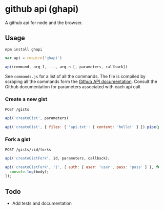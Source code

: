 # github api (ghapi)

A github api for node and the browser.

## Usage

```
npm install ghapi
```

```javascript
var api = require('ghapi')
```

```javascript
api(command, arg_1, ..., arg_n [, parameters, callback])
```

See `commands.js` for a list of all the commands. The file is compiled by scraping all the commands form the [Github API documentation](https://developer.github.com/v3/). Consult the Github documentation for parameters associated with each api call.


### Create a new gist

```
POST /gists
```

```javascript
api('createGist', parameters)
```

```javascript
api('createGist', { files: { 'api.txt': { content: 'hello!' } }).pipe(process.stdout);
```

### Fork a gist

```
POST /gists/:id/forks
```

```javascript
api('createGistFork', id, parameters, callback);
```

```javascript
api('createGistFork', '1', { auth: { user: 'user', pass: 'pass' } }, function (err, res, body) {
  console.log(body);
});
```

## Todo

- Add tests and documentation
